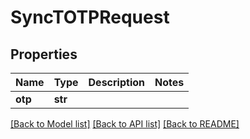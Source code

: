 # SyncTOTPRequest


## Properties

Name | Type | Description | Notes
------------ | ------------- | ------------- | -------------
**otp** | **str** |  | 

[[Back to Model list]](../#documentation-for-models) [[Back to API list]](../#documentation-for-api-endpoints) [[Back to README]](../)


